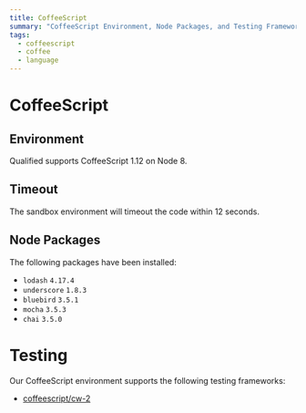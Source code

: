```yaml
---
title: CoffeeScript
summary: "CoffeeScript Environment, Node Packages, and Testing Frameworks"
tags:
  - coffeescript
  - coffee
  - language
---
```


# CoffeeScript

## Environment

Qualified supports CoffeeScript 1.12 on Node 8.

## Timeout

The sandbox environment will timeout the code within 12 seconds.


## Node Packages

The following packages have been installed:

- `lodash` `4.17.4`
- `underscore` `1.8.3`
- `bluebird` `3.5.1`
- `mocha` `3.5.3`
- `chai` `3.5.0`

# Testing

Our CoffeeScript environment supports the following testing frameworks:

- [coffeescript/cw-2](/reference/languages/coffeescript/cw-2)
